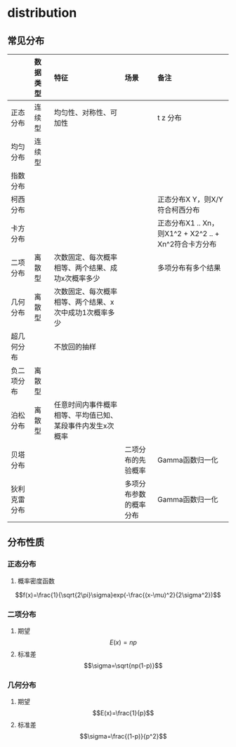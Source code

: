 # distribution

## 常见分布

|  | 数据类型 | 特征 | 场景 | 备注 |
| :--- | :--- | :--- | :--- | :--- |
| 正态分布 | 连续型 | 均匀性、对称性、可加性 |  | t  z 分布 |
| 均匀分布 | 连续型 |  |  |  |
| 指数分布 |  |  |  |  |
| 柯西分布 |  |  |  | 正态分布X Y，则X/Y符合柯西分布 |
| 卡方分布 |  |  |  | 正态分布X1 .. Xn，则X1^2 + X2^2 .. + Xn^2符合卡方分布 |
| 二项分布 | 离散型 | 次数固定、每次概率相等、两个结果、成功x次概率多少 |  | 多项分布有多个结果 |
| 几何分布 | 离散型 | 次数固定、每次概率相等、两个结果、x次中成功1次概率多少 |  |  |
| 超几何分布 |  | 不放回的抽样 |  |  |
| 负二项分布 | 离散型 |  |  |  |
| 泊松分布 | 离散型 | 任意时间内事件概率相等、平均值已知、某段事件内发生x次概率 |  |  |
| 贝塔分布 |  |  | 二项分布的先验概率 | Gamma函数归一化 |
| 狄利克雷分布 |  |  | 多项分布参数的概率分布 | Gamma函数归一化 |

## 分布性质

### 正态分布

1. 概率密度函数

$$f(x)=\frac{1}{\sqrt{2\pi}\sigma}exp(-\frac{(x-\mu)^2}{2\sigma^2})$$

### 二项分布

1. 期望 $$E(x)=np$$
2. 标准差$$\sigma=\sqrt{np(1-p)}$$

### 几何分布

1. 期望 $$E(x)=\frac{1}{p}$$
2. 标准差$$\sigma=\frac{(1-p)}{p^2}$$

